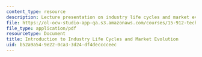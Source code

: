 ```yaml
---
content_type: resource
description: Lecture presentation on industry life cycles and market evolution.
file: https://ol-ocw-studio-app-qa.s3.amazonaws.com/courses/15-912-technology-strategy-fall-2008/b52a9a549e220ca33d24df4decccceec_lec_03.pdf
file_type: application/pdf
resourcetype: Document
title: Introduction to Industry Life Cycles and Market Evolution
uid: b52a9a54-9e22-0ca3-3d24-df4decccceec
---
```

